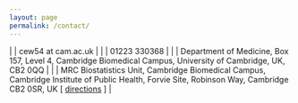 ```yaml
---
layout: page
permalink: /contact/
---
```



| <i class="fa fa-envelope"></i> | cew54 at cam.ac.uk |
| <i class="fa fa-phone"></i>| 01223 330368 |
| <i class="fa fa-pencil-square-o"></i>| Department of Medicine, Box 157, Level 4, Cambridge Biomedical Campus, University of Cambridge, UK, CB2 0QQ [<i class="fa fa-external-link-square"></i>](http://www.med.cam.ac.uk) |
| <i class="fa fa-pencil-square-o"></i>| MRC Biostatistics Unit, Cambridge Biomedical Campus, Cambridge Institute of Public Health, Forvie Site, Robinson Way, Cambridge CB2 0SR, UK  [<i class="fa fa-external-link-square"></i>](http://www.mrc-bsu.cam.ac.uk) [ [directions](http://www.iph.cam.ac.uk/contact/find-the-iph/) ] |


<!-- *Online*:  -->
<!-- [[http://cwcode.wordpress.com][Wallace blog]] | [[http://dilstats.wordpress.com][DIL stats blog]] | [[https://github.com/chr1swallace][github]]  -->

<!-- *Publications*  -->
<!-- [[http://scholar.google.co.uk/citations?sortby=pubdate&user=PB2gO4MAAAAJ][Google scholar]] | [[http://orcid.org/0000-0001-9755-1703][ORCiD]] | [[http://arxiv.org/a/wallace_c_1][arXiv]] | [[http://www.biorxiv.org/search/author1%3AChris%2BWallace%2B][bioRXiv]]  -->

